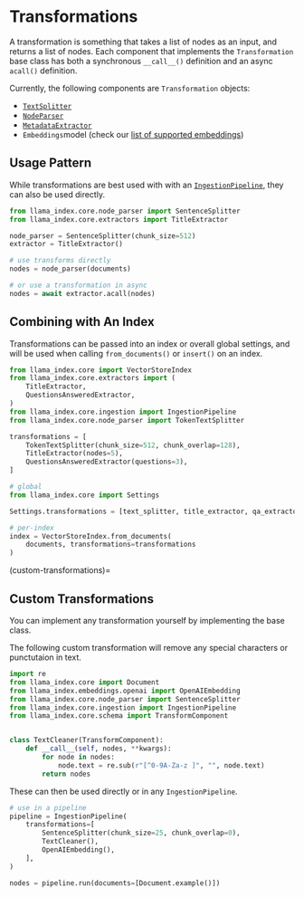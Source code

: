 # Transformations

A transformation is something that takes a list of nodes as an input, and returns a list of nodes. Each component that implements the `Transformation` base class has both a synchronous `__call__()` definition and an async `acall()` definition.

Currently, the following components are `Transformation` objects:

- [`TextSplitter`](text_splitters)
- [`NodeParser`](../node_parsers/modules.md)
- [`MetadataExtractor`](../documents_and_nodes/usage_metadata_extractor.md)
- `Embeddings`model (check our [list of supported embeddings](list_of_embeddings))

## Usage Pattern

While transformations are best used with with an [`IngestionPipeline`](./root.md), they can also be used directly.

```python
from llama_index.core.node_parser import SentenceSplitter
from llama_index.core.extractors import TitleExtractor

node_parser = SentenceSplitter(chunk_size=512)
extractor = TitleExtractor()

# use transforms directly
nodes = node_parser(documents)

# or use a transformation in async
nodes = await extractor.acall(nodes)
```

## Combining with An Index

Transformations can be passed into an index or overall global settings, and will be used when calling `from_documents()` or `insert()` on an index.

```python
from llama_index.core import VectorStoreIndex
from llama_index.core.extractors import (
    TitleExtractor,
    QuestionsAnsweredExtractor,
)
from llama_index.core.ingestion import IngestionPipeline
from llama_index.core.node_parser import TokenTextSplitter

transformations = [
    TokenTextSplitter(chunk_size=512, chunk_overlap=128),
    TitleExtractor(nodes=5),
    QuestionsAnsweredExtractor(questions=3),
]

# global
from llama_index.core import Settings

Settings.transformations = [text_splitter, title_extractor, qa_extractor]

# per-index
index = VectorStoreIndex.from_documents(
    documents, transformations=transformations
)
```

(custom-transformations)=

## Custom Transformations

You can implement any transformation yourself by implementing the base class.

The following custom transformation will remove any special characters or punctutaion in text.

```python
import re
from llama_index.core import Document
from llama_index.embeddings.openai import OpenAIEmbedding
from llama_index.core.node_parser import SentenceSplitter
from llama_index.core.ingestion import IngestionPipeline
from llama_index.core.schema import TransformComponent


class TextCleaner(TransformComponent):
    def __call__(self, nodes, **kwargs):
        for node in nodes:
            node.text = re.sub(r"[^0-9A-Za-z ]", "", node.text)
        return nodes
```

These can then be used directly or in any `IngestionPipeline`.

```python
# use in a pipeline
pipeline = IngestionPipeline(
    transformations=[
        SentenceSplitter(chunk_size=25, chunk_overlap=0),
        TextCleaner(),
        OpenAIEmbedding(),
    ],
)

nodes = pipeline.run(documents=[Document.example()])
```
